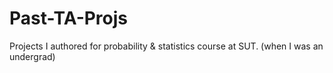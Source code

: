 # Past-TA-Projs
Projects I authored for probability \& statistics course at SUT. (when I was an undergrad)
